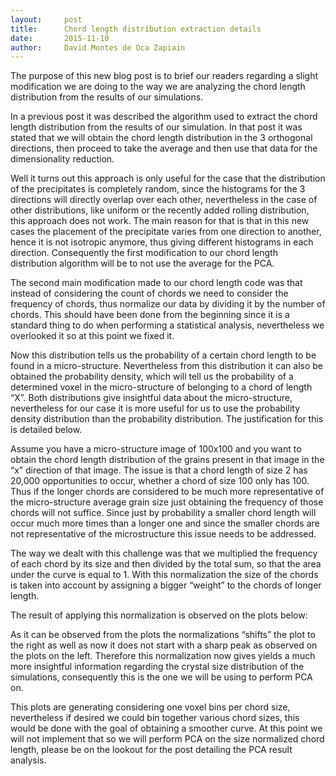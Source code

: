 ```yaml
---
layout:     post
title:      Chord length distribution extraction details
date:       2015-11-10
author:     David Montes de Oca Zapiain
---
```


The purpose of this new blog post is to brief our readers regarding a slight modification we are doing to the way we are analyzing the chord length distribution from the results of our simulations.


In a previous post it was described the algorithm used to extract the chord length distribution from the results of our simulation. In that post it was stated that we will obtain the chord length distribution in the 3 orthogonal directions, then proceed to take the average and then use that data for the dimensionality reduction. 


Well it turns out this approach is only useful for the case that the distribution of the precipitates is completely random, since the histograms for the 3 directions will directly overlap over each other, nevertheless in the case of other distributions, like uniform or the recently added rolling distribution, this approach does not work. The main reason for that is that in this new cases the placement of the precipitate varies from one direction to another, hence it is not isotropic anymore, thus giving different histograms in each direction. Consequently the first modification to our chord length distribution algorithm will be to not use the average for the PCA.


The second main modification made to our chord length code was that instead of considering the count of chords we need to consider the frequency of chords, thus normalize our data by dividing it by the number of chords. This should have been done from the beginning since it is a standard thing to do when performing a statistical analysis, nevertheless we overlooked it so at this point we fixed it.


Now this distribution tells us the probability of a certain chord length to be found in a micro-structure. Nevertheless from this distribution it can also be obtained the probability density, which will tell us the probability of a determined voxel in the micro-structure of belonging to a chord of length “X”. Both distributions give insightful data about the micro-structure, nevertheless for our case it is more useful for us to use the probability density distribution than the probability distribution. The justification for this is detailed below. 


Assume you have a micro-structure image of 100x100 and you want to obtain the chord length distribution of the grains present in that image in the “x” direction of that image. The issue is that a chord length of size 2 has 20,000 opportunities to occur, whether a chord of size 100 only has 100. Thus if the longer chords are considered to be much more representative of the micro-structure average grain size just obtaining the frequency of those chords will not suffice. Since just by probability a smaller chord length will occur much more times than a longer one and since the smaller chords are not representative of the microstructure this issue needs to be addressed.


The way we dealt with this challenge was that we multiplied the frequency of each chord by its size and then divided by the total sum, so that the area under the curve is equal to 1. With this normalization the size of the chords is taken into account by assigning a bigger “weight” to the chords of longer length. 


The result of applying this normalization is observed on the plots below:



As it can be observed from the plots the normalizations “shifts” the plot to the right as well as now it does not start with a sharp peak as observed on the plots on the left. Therefore this normalization now gives yields a much more insightful information regarding the crystal size distribution of the simulations, consequently this is the one we will be using to perform PCA on.


This plots are generating considering one voxel bins per chord size, nevertheless if desired we could bin together various chord sizes, this would be done with the goal of obtaining a smoother curve. At this point we will not implement that so we will perform PCA on the size normalized chord length, please be on the lookout for the post detailing the PCA result analysis. 

